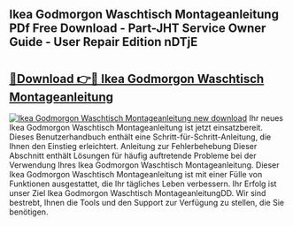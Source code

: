 ## Ikea Godmorgon Waschtisch Montageanleitung PDf Free Download - Part-JHT Service Owner Guide - User Repair Edition nDTjE

# <h2><a href="http://df6vqd.blite.top/?on=Ikea+Godmorgon+Waschtisch+Montageanleitung">🔗Download 👉🔴 Ikea Godmorgon Waschtisch Montageanleitung</a></h2>

[![Ikea Godmorgon Waschtisch Montageanleitung new download](https://i.imgur.com/lujVjoI.png)](http://df6vqd.blite.top/?on=Ikea+Godmorgon+Waschtisch+Montageanleitung)
Ihr neues Ikea Godmorgon Waschtisch Montageanleitung ist jetzt einsatzbereit. Dieses Benutzerhandbuch enthält eine Schritt-für-Schritt-Anleitung, die Ihnen den Einstieg erleichtert. Anleitung zur Fehlerbehebung Dieser Abschnitt enthält Lösungen für häufig auftretende Probleme bei der Verwendung Ihres Ikea Godmorgon Waschtisch Montageanleitung. Dieser Ikea Godmorgon Waschtisch Montageanleitung ist mit einer Fülle von Funktionen ausgestattet, die Ihr tägliches Leben verbessern. Ihr Erfolg ist unser Ziel Ikea Godmorgon Waschtisch MontageanleitungDD. Wir sind bestrebt, Ihnen die Tools und den Support zur Verfügung zu stellen, die Sie benötigen.
